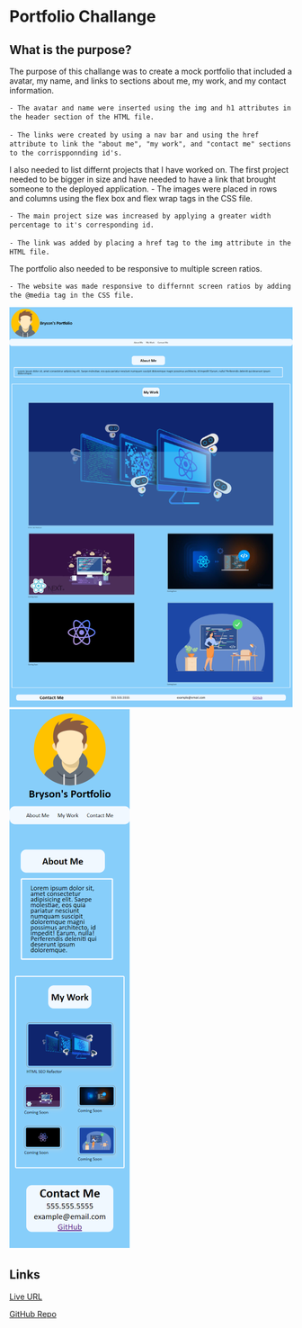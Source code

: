 # Portfolio Challange

## What is the purpose?


The purpose of this challange was to create a mock portfolio that included a avatar, my name, and links to sections about me, my work, and my contact information.

    - The avatar and name were inserted using the img and h1 attributes in the header section of the HTML file.

    - The links were created by using a nav bar and using the href attribute to link the "about me", "my work", and "contact me" sections to the corrispponnding id's.

I also needed to list differnt projects that I have worked on.  The first project needed to be bigger in size and have needed to have a link that brought someone to the deployed application.
    - The images were placed in rows and columns using the flex box and flex wrap tags in the CSS file.

    - The main project size was increased by applying a greater width percentage to it's corresponding id.

    - The link was added by placing a href tag to the img attribute in the HTML file.

The portfolio also needed to be responsive to multiple screen ratios.

    - The website was made responsive to differnnt screen ratios by adding the @media tag in the CSS file.

![desktop-view](images/Portfolio-desktop.png) 
![mobile-view](images/Portfolio-mobile.png)


## Links

[Live URL](https://bryson987081.github.io/portfolio-challange/)

[GitHub Repo](https://github.com/Bryson987081/portfolio-challange)